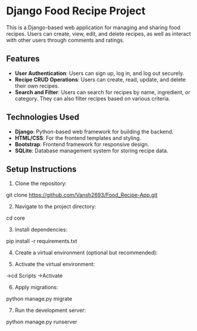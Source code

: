 # Django Food Recipe Project

This is a Django-based web application for managing and sharing food recipes. Users can create, view, edit, and delete recipes, as well as interact with other users through comments and ratings.

## Features

- **User Authentication**: Users can sign up, log in, and log out securely.
- **Recipe CRUD Operations**: Users can create, read, update, and delete their own recipes.
- **Search and Filter**: Users can search for recipes by name, ingredient, or category. They can also filter recipes based on various criteria.

## Technologies Used

- **Django**: Python-based web framework for building the backend.
- **HTML/CSS**: For the frontend templates and styling.
- **Bootstrap**: Frontend framework for responsive design.
- **SQLite**: Database management system for storing recipe data.

## Setup Instructions

1. Clone the repository:

git clone https://github.com/Vansh2693/Food_Recipe-App.git

2. Navigate to the project directory:

cd core

3. Install dependencies:

pip install -r requirements.txt

4. Create a virtual environment (optional but recommended):

5. Activate the virtual environment:

->cd Scripts
->Activate

6. Apply migrations:

python manage.py migrate

7. Run the development server:

python manage.py runserver
